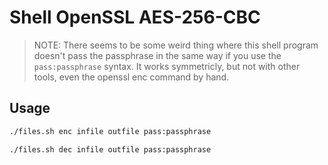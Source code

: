 # Shell OpenSSL AES-256-CBC

> NOTE: There seems to be some weird thing where this shell program doesn't pass the passphrase in the same way if you use the ```pass:passphrase``` syntax.  It works symmetricly, but not with other tools, even the openssl enc command by hand.

## Usage

```sh
./files.sh enc infile outfile pass:passphrase

./files.sh dec infile outfile pass:passphrase
```

